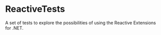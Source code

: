 # ReactiveTests
A set of tests to explore the possibilities of using the Reactive Extensions for .NET.
